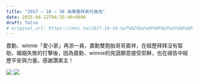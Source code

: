 ```yaml
---
title: "2017 – 10 – 30 為陳嘉祥弟兄施洗"
date: 2025-04-12T04:35:46+0800
draft: false
# original_url: https://cmtc.tw/2017-10-30-%e7%82%ba%e9%99%b3%e5%98%89%e7%a5%a5%e5%bc%9f%e5%85%84%e6%96%bd%e6%b4%97
---
```




嘉勳、winnie「愛小家」再添一員，嘉勳雙胞胎哥哥嘉祥，在經歷拜拜沒有幫助，婚姻失敗的打擊後，因為嘉勳、winnie的見證願意接受耶穌，也在禱告中經歷平安與力量。感謝讚美主！

![](/images/陳嘉祥受洗1.jpg)
![](/images/陳嘉祥受洗2.jpg)